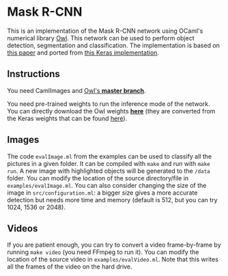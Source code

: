# Mask R-CNN

This is an implementation of the Mask R-CNN network using OCaml's numerical library [Owl](https://github.com/owlbarn/owl). This network can be used to perform object detection, segmentation and classification. The implementation is based on [this paper](https://arxiv.org/abs/1703.06870) and ported from [this Keras implementation](https://github.com/matterport/Mask_RCNN).

## Instructions
You need CamlImages and [Owl's **master branch**](https://github.com/owlbarn/owl).

You need pre-trained weights to run the inference mode of the network. You can directly download the Owl weights **[here](https://drive.google.com/open?id=1MTnjFeSNB3Xuh471Lnk0iK-90AzTXf8k)** (they are converted from the Keras weights that can be found [here](https://github.com/matterport/Mask_RCNN/releases)).

## Images
The code `evalImage.ml` from the examples can be used to classify all the pictures in a given folder. It can be compiled with `make` and run with `make run`. A new image with highlighted objects will be generated to the `/data` folder. You can modify the location of the source directory/file in `examples/evalImage.ml`. You can also consider changing the size of the image in `src/configuration.ml`: a bigger size gives a more accurate detection but needs more time and memory (default is 512, but you can try 1024, 1536 or 2048).

## Videos
If you are patient enough, you can try to convert a video frame-by-frame by running `make video` (you need FFmpeg to run it). You can modify the location of the source video in `examples/evalVideo.ml`. Note that this writes all the frames of the video on the hard drive.

